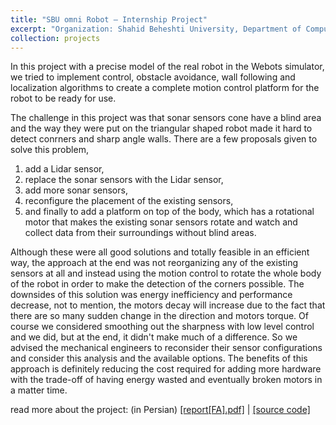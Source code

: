 ```yaml
---
title: "SBU omni Robot — Internship Project"
excerpt: "Organization: Shahid Beheshti University, Department of Computer Science and Engineering, Robotics Laboratory<br/>Supervisor: Professor Armin Salimi-Badr<br/>summer 2021<br/>SBU omni-directional control<br/>"
collection: projects
---
```


In this project with a precise model of the real robot in the Webots simulator, we tried to implement control, obstacle avoidance, wall following and localization algorithms to create a complete motion control platform for the robot to be ready for use.

The challenge in this project was that sonar sensors cone have a blind area and the way they were put on the triangular shaped robot made it hard to detect conrners and sharp angle walls. There are a few proposals given to solve this problem, 
1. add a Lidar sensor,
2. replace the sonar sensors with the Lidar sensor,
3. add more sonar sensors,
4. reconfigure the placement of the existing sensors,
5. and finally to add a platform on top of the body, which has a rotational motor that makes the existing sonar sensors rotate and watch and collect data from their surroundings without blind areas.

Although these were all good solutions and totally feasible in an efficient way, the approach at the end was not reorganizing any of the existing sensors at all and instead using the motion control to rotate the whole body of the robot in order to make the detection of the corners possible. The downsides of this solution was energy inefficiency and performance decrease, not to mention, the motors decay will increase due to the fact that there are so many sudden change in the direction and motors torque. Of course we considered smoothing out the sharpness with low level control and we did, but at the end, it didn't make much of a difference. So we advised the mechanical engineers to reconsider their sensor configurations and consider this analysis and the available options. The benefits of this approach is definitely reducing the cost required for adding more hardware with the trade-off of having energy wasted and eventually broken motors in a matter time.

read more about the project: (in Persian) [[report[FA].pdf]](https://raw.githubusercontent.com/ph504/ph504.github.io/master/files/internship-1400-08-03.pdf)
| [[source code]](https://github.com/ph504/usb_omni_bot)